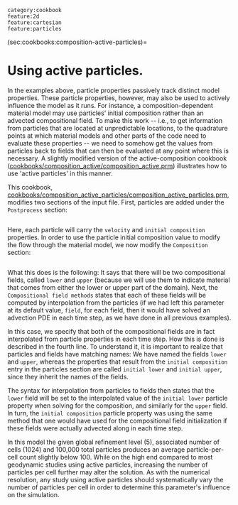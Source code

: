 ```{tags}
category:cookbook
feature:2d
feature:cartesian
feature:particles
```

(sec:cookbooks:composition-active-particles)=
# Using active particles.

In the examples above, particle properties passively track distinct model
properties. These particle properties, however, may also be used to actively
influence the model as it runs. For instance, a composition-dependent material
model may use particles' initial composition rather than an advected
compositional field. To make this work -- i.e., to get information from
particles that are located at unpredictable locations, to the quadrature
points at which material models and other parts of the code need to evaluate
these properties -- we need to somehow get the values from particles back
to fields that can then be evaluated at any point where this is necessary. A
slightly modified version of the active-composition cookbook
([cookbooks/composition_active/composition_active.prm](https://www.github.com/geodynamics/aspect/blob/main/cookbooks/composition_active/composition_active.prm)) illustrates how to
use 'active particles' in this manner.

This cookbook,
[cookbooks/composition_active_particles/composition_active_particles.prm](https://www.github.com/geodynamics/aspect/blob/main/cookbooks/composition_active_particles/composition_active_particles.prm),
modifies two sections of the input file. First, particles are added under the
`Postprocess` section:

```{literalinclude} particles.part.prm
```

Here, each particle will carry the `velocity` and `initial composition`
properties. In order to use the particle initial composition value to modify
the flow through the material model, we now modify the `Composition` section:

```{literalinclude} composition.part.prm
```

What this does is the following: It says that there will be two compositional
fields, called `lower` and `upper` (because we will use them to indicate
material that comes from either the lower or upper part of the domain). Next,
the `Compositional field methods` states that each of these fields will be
computed by interpolation from the particles (if we had left this parameter at
its default value, `field`, for each field, then it would have solved an
advection PDE in each time step, as we have done in all previous examples).

In this case, we specify that both of the compositional fields are in fact
interpolated from particle properties in each time step. How this is done is
described in the fourth line. To understand it, it is important to realize
that particles and fields have matching names: We have named the fields
`lower` and `upper`, whereas the properties that result from the
`initial composition` entry in the particles section are called
`initial lower` and `initial upper`, since they inherit the names of the
fields.

The syntax for interpolation from particles to fields then states that the
`lower` field will be set to the interpolated value of the `initial lower`
particle property when solving for the composition, and similarly for the `upper`
field. In turn, the `initial composition` particle property was using the same
method that one would have used for the compositional field initialization if
these fields were actually advected along in each time step.

In this model the given global refinement level (5), associated number of
cells (1024) and 100,000 total particles produces an average particle-per-cell
count slightly below 100. While on the high end compared to most geodynamic
studies using active particles, increasing the number of particles per cell
further may alter the solution. As with the numerical resolution, any study
using active particles should systematically vary the number of particles per
cell in order to determine this parameter's influence on the simulation.

  [cookbooks/composition_active/composition_active.prm]: cookbooks/composition_active/composition_active.prm
  [cookbooks/composition_active_particles/composition_active_particles.prm]: cookbooks/composition_active_particles/composition_active_particles.prm
